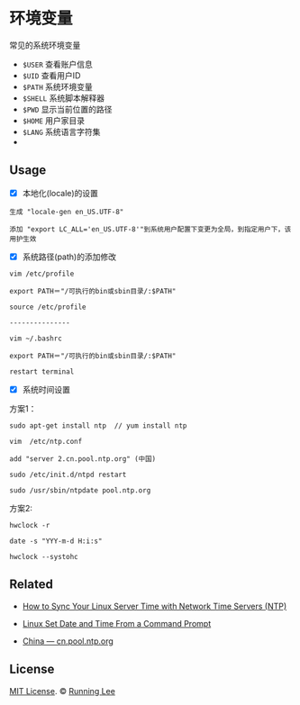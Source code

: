 # 环境变量

常见的系统环境变量

* ```$USER```  查看账户信息
* ```$UID```   查看用户ID
* ```$PATH```  系统环境变量
* ```$SHELL``` 系统脚本解释器
* ```$PWD```   显示当前位置的路径
* ```$HOME```  用户家目录
* ```$LANG```  系统语言字符集
* 

## Usage

- [x] 本地化(locale)的设置

```
生成 "locale-gen en_US.UTF-8" 

添加 "export LC_ALL='en_US.UTF-8'"到系统用户配置下变更为全局，到指定用户下，该用护生效

```
- [x] 系统路径(path)的添加修改

```
vim /etc/profile

export PATH＝"/可执行的bin或sbin目录/:$PATH"

source /etc/profile

---------------

vim ~/.bashrc

export PATH＝"/可执行的bin或sbin目录/:$PATH"

restart terminal

```
- [x] 系统时间设置

方案1：

```
sudo apt-get install ntp  // yum install ntp

vim  /etc/ntp.conf

add "server 2.cn.pool.ntp.org" (中国)

sudo /etc/init.d/ntpd restart

sudo /usr/sbin/ntpdate pool.ntp.org

```
方案2:

```
hwclock -r

date -s "YYY-m-d H:i:s"

hwclock --systohc

```


## Related

* [How to Sync Your Linux Server Time with Network Time Servers (NTP)](http://www.howtogeek.com/tips/how-to-sync-your-linux-server-time-with-network-time-servers-ntp/)

* [Linux Set Date and Time From a Command Prompt](http://www.cyberciti.biz/faq/howto-set-date-time-from-linux-command-prompt/)

* [China — cn.pool.ntp.org](http://www.pool.ntp.org/zone/cn)


## License

[MIT License](https://opensource.org/licenses/mit-license.html). ©  [Running Lee](mailto:lihui870920@gmail.com)

